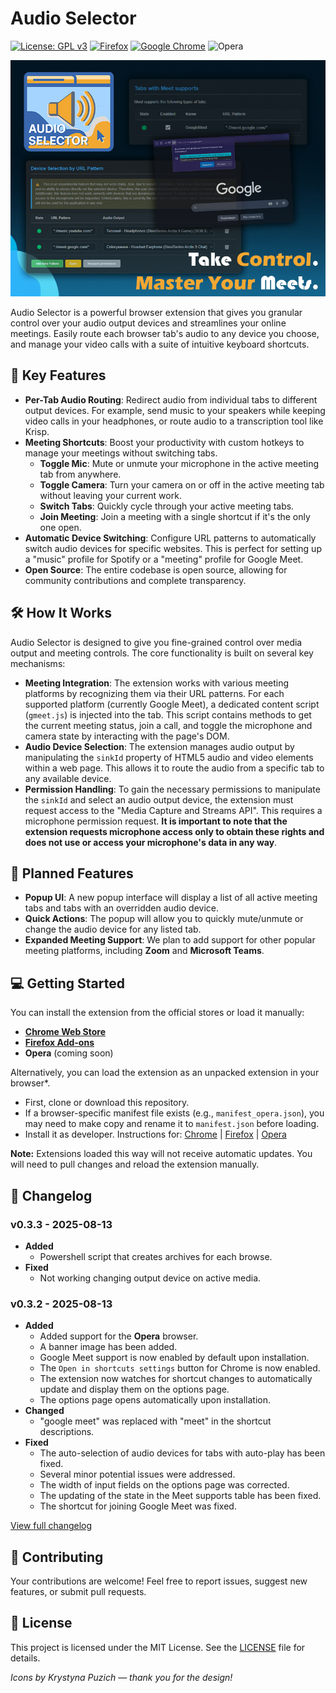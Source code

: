 # Audio Selector

[![License: GPL v3](https://img.shields.io/badge/License-GPLv3-blue?style=for-the-badge)](LICENSE)
[![Firefox](https://img.shields.io/badge/Firefox-FF7139?style=for-the-badge&logo=Firefox-Browser&logoColor=white)](https://addons.mozilla.org/uk/firefox/addon/audio-selector/)
[![Google Chrome](https://img.shields.io/badge/Google%20Chrome-4285F4?style=for-the-badge&logo=GoogleChrome&logoColor=white)](https://chromewebstore.google.com/detail/audio-selector/nladhmjchmoeoadjnckmoemmapkjhalb)
![Opera](https://img.shields.io/badge/Opera-FF1B2D?style=for-the-badge&logo=Opera&logoColor=white)

<span style="display:block;text-align:center">![Audio Selector Banner](screenshots/firefox_banner.png)</span>

Audio Selector is a powerful browser extension that gives you granular control over your audio output devices and streamlines your online meetings. Easily route each browser tab's audio to any device you choose, and manage your video calls with a suite of intuitive keyboard shortcuts.

## 🌟 **Key Features**

* **Per-Tab Audio Routing**: Redirect audio from individual tabs to different output devices. For example, send music to your speakers while keeping video calls in your headphones, or route audio to a transcription tool like Krisp.
* **Meeting Shortcuts**: Boost your productivity with custom hotkeys to manage your meetings without switching tabs.
  * **Toggle Mic**: Mute or unmute your microphone in the active meeting tab from anywhere.
  * **Toggle Camera**: Turn your camera on or off in the active meeting tab without leaving your current work.
  * **Switch Tabs**: Quickly cycle through your active meeting tabs.
  * **Join Meeting**: Join a meeting with a single shortcut if it's the only one open.
* **Automatic Device Switching**: Configure URL patterns to automatically switch audio devices for specific websites. This is perfect for setting up a "music" profile for Spotify or a "meeting" profile for Google Meet.
* **Open Source**: The entire codebase is open source, allowing for community contributions and complete transparency.

## 🛠️ **How It Works**

Audio Selector is designed to give you fine-grained control over media output and meeting controls. The core functionality is built on several key mechanisms:

* **Meeting Integration**: The extension works with various meeting platforms by recognizing them via their URL patterns. For each supported platform (currently Google Meet), a dedicated content script (`gmeet.js`) is injected into the tab. This script contains methods to get the current meeting status, join a call, and toggle the microphone and camera state by interacting with the page's DOM.
* **Audio Device Selection**: The extension manages audio output by manipulating the `sinkId` property of HTML5 audio and video elements within a web page. This allows it to route the audio from a specific tab to any available device.
* **Permission Handling**: To gain the necessary permissions to manipulate the `sinkId` and select an audio output device, the extension must request access to the "Media Capture and Streams API". This requires a microphone permission request. **It is important to note that the extension requests microphone access only to obtain these rights and does not use or access your microphone's data in any way**.

## 🚀 **Planned Features**

* **Popup UI**: A new popup interface will display a list of all active meeting tabs and tabs with an overridden audio device.
* **Quick Actions**: The popup will allow you to quickly mute/unmute or change the audio device for any listed tab.
* **Expanded Meeting Support**: We plan to add support for other popular meeting platforms, including **Zoom** and **Microsoft Teams**.

## 💻 **Getting Started**

You can install the extension from the official stores or load it manually:

* [**Chrome Web Store**](https://chromewebstore.google.com/detail/audio-selector/nladhmjchmoeoadjnckmoemmapkjhalb)
* [**Firefox Add-ons**](https://addons.mozilla.org/uk/firefox/addon/audio-selector/)
* **Opera** (coming soon)

Alternatively, you can load the extension as an unpacked extension in your browser*.

* First, clone or download this repository.
* If a browser-specific manifest file exists (e.g., `manifest_opera.json`), you may need to make copy and rename it to `manifest.json` before loading.
* Install it as developer. Instructions for:
[Chrome](https://developer.chrome.com/docs/extensions/get-started/tutorial/hello-world#load-unpacked) |
[Firefox](https://extensionworkshop.com/documentation/develop/temporary-installation-in-firefox/) |
[Opera](https://help.opera.com/en/extensions/testing/)

**Note:** Extensions loaded this way will not receive automatic updates. You will need to pull changes and reload the extension manually.

## 📜 **Changelog**

### **v0.3.3** - 2025-08-13

* **Added**
  * Powershell script that creates archives for each browse.
* **Fixed**
  * Not working changing output device on active media.

### **v0.3.2** - 2025-08-13

* **Added**
  * Added support for the **Opera** browser.
  * A banner image has been added.
  * Google Meet support is now enabled by default upon installation.
  * The `Open in shortcuts settings` button for Chrome is now enabled.
  * The extension now watches for shortcut changes to automatically update and display them on the options page.
  * The options page opens automatically upon installation.
* **Changed**
  * "google meet" was replaced with "meet" in the shortcut descriptions.
* **Fixed**
  * The auto-selection of audio devices for tabs with auto-play has been fixed.
  * Several minor potential issues were addressed.
  * The width of input fields on the options page was corrected.
  * The updating of the state in the Meet supports table has been fixed.
  * The shortcut for joining Google Meet was fixed.

[View full changelog](Changelog.md)

## 🤝 **Contributing**

Your contributions are welcome! Feel free to report issues, suggest new features, or submit pull requests.

## 📄 **License**

This project is licensed under the MIT License. See the [LICENSE](https://github.com/OlexandrI/AudioSelector/blob/main/LICENSE) file for details.

_Icons by Krystyna Puzich — thank you for the design!_
